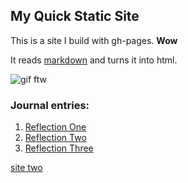 ## My Quick Static Site

This is a site I build with gh-pages. **Wow**

It reads [markdown](https://www.markdownguide.org/) and turns it into html.

![gif ftw](https://media.giphy.com/media/nXxOjZrbnbRxS/200w_d.gif)


### Journal entries:
1. [Reflection One](Reflections/partOneReflection.md)
2. [Reflection Two](Reflections/partTwoReflection.md)
3. [Reflection Three](Reflections/partThreeReflection.md)

[site two](pageTwo/pageTwo.md)
